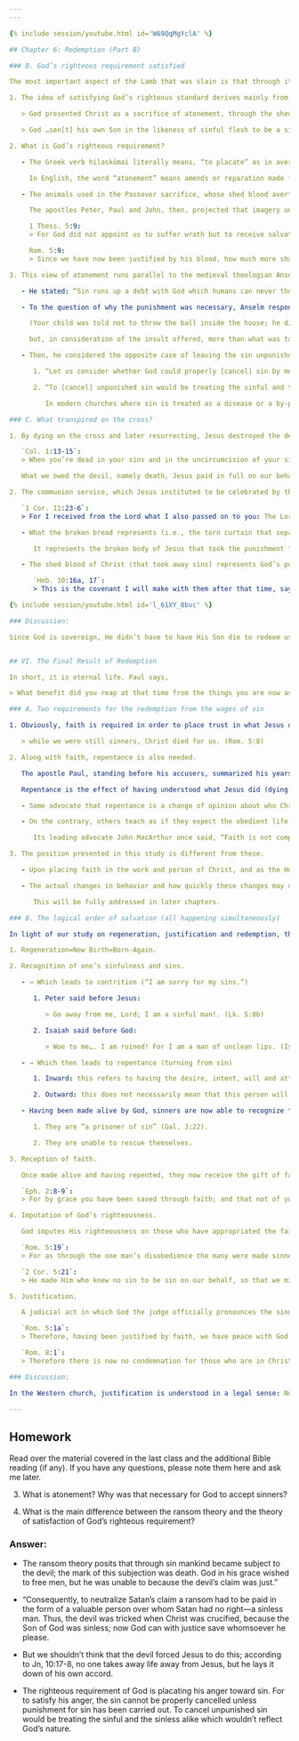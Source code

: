 ```yaml
---
---

{% include session/youtube.html id='W69QqMgYclA' %}

## Chapter 6: Redemption (Part B)

### B. God’s righteous requirement satisfied

The most important aspect of the Lamb that was slain is that through it an adequate atonement for sin was made that satisfied the righteous requirements of a holy God.

1. The idea of satisfying God’s righteous standard derives mainly from apostle Paul.

   > God presented Christ as a sacrifice of atonement, through the shedding of his blood— to be received by faith. He did this to demonstrate his righteousness, because in his forbearance he had left the sins committed beforehand unpunished. (Rom. 3:25 NASB)

   > God …sen[t] his own Son in the likeness of sinful flesh to be a sin offering. And so he condemned sin in the flesh, 4 in order that the righteous requirement of the law might be fully met in us. (Rom. 8:3b-4a)

2. What is God’s righteous requirement?

   - The Greek verb hilaskōmai literally means, “to placate” as in averting wrath.

     In English, the word “atonement” means amends or reparation made for an injury or wrong.

   - The animals used in the Passover sacrifice, whose shed blood averted coming God’s wrath, were unblemished lambs.

     The apostles Peter, Paul and John, then, projected that imagery unto Christ, making him “a lamb without blemish or defect” (1 Pet. 1:19b), whose “precious blood” (1 Pet. 1:19a ) “save[s sinners] “from God’s wrath” (Rom. 5:9).

     1 Thess. 5:9:
     > For God did not appoint us to suffer wrath but to receive salvation through our Lord Jesus Christ.

     Rom. 5:9:
     > Since we have now been justified by his blood, how much more shall we be saved from God's wrath through him.

3. This view of atonement runs parallel to the medieval theologian Anselm’s satisfaction theory.

   - He stated: “Sin runs up a debt with God which humans can never themselves repay. But Christ’s death was of such worth that it satisfied God’s offended majesty and earned a reward. Hence the Father gives humanity salvation on account of the merits of Christ.”

   - To the question of why the punishment was necessary, Anselm responded: “It is not enough simply to restore what has been taken away.

     (Your child was told not to throw the ball inside the house; he did and as a result a vase was broken. It is not enough that he glues it back);

     but, in consideration of the insult offered, more than what was taken away must be rendered back.”

   - Then, he considered the opposite case of leaving the sin unpunished.

      1. “Let us consider whether God could properly [cancel] sin by mercy alone without satisfaction. So to [cancel] sin would be simply to abstain from punishing it. And since only possible way of correcting sin, for which no satisfaction has been made, is to punish; not to punish it, is to [cancel] it uncorrected.”

      2. “To [cancel] unpunished sin would be treating the sinful and the sinless alike which would be incongruous to God’s nature.” (Colin Brown in Dowley, p. 276)

         In modern churches where sin is treated as a disease or a by-product of bad environment, and Jesus portrayed as a personal trainer whose job is to empower us to get the most out of life, this is indeed a sobering thought.

### C. What transpired on the cross?

1. By dying on the cross and later resurrecting, Jesus destroyed the devil’s rap sheet (written code) and disarmed him, meaning, the devil doesn’t have the legal right to harass us anymore with his accusations.

   `Col. 1:13-15`:
   > When you’re dead in your sins and in the uncircumcision of your sinful nature, God made you alive with Christ. He forgave us all our sins, having canceled the written code, with its regulations, that was against us and that stood opposed to us; he took it away, nailing it to the cross. And having disarmed the powers and authorities, he made a public spectacle of them, triumphing over them by the cross.

   What we owed the devil, namely death, Jesus paid in full on our behalf.

2. The communion service, which Jesus instituted to be celebrated by the believers, clearly captures what Jesus accomplished on the cross.

   `1 Cor. 11:23-6`:
   > For I received from the Lord what I also passed on to you: The Lord Jesus, on the night he was betrayed, took bread, 24 and when he had given thanks, he broke it and said, “This is my body, which is for you; do this in remembrance of me.” 25 In the same way, after supper he took the cup, saying, “This cup is the new covenant in my blood; do this, whenever you drink it, in remembrance of me.” 26 For whenever you eat this bread and drink this cup, you proclaim the Lord’s death until he comes.

   - What the broken bread represents (i.e., the torn curtain that separated the Holy of Holies from the Holy Place)

      It represents the broken body of Jesus that took the punishment for our sins by being “pierced for our transgressions” and “crushed for our iniquities” (Is. 53:5).

   - The shed blood of Christ (that took away sins) represents God’s permanent forgiveness of sins and his willingness to forget about it.

      `Heb. 10:16a, 17`:
      > This is the covenant I will make with them after that time, says the Lord…. 17 Then he adds: ‘Their sins and lawless acts I will remember no more.’

{% include session/youtube.html id='l_61XY_8bvc' %}

### Discussion:

Since God is sovereign, He didn’t have to have His Son die to redeem us; there are other ways. So, what is revealed by the fact that God chose the most difficult “method” to redeem us? How does that affect love for Him?


## VI. The Final Result of Redemption

In short, it is eternal life. Paul says,

> What benefit did you reap at that time from the things you are now ashamed of? Those things result in death! 22 But now that you have been set free from sin and have become slaves of God, the benefit you reap leads to holiness, and the result is eternal life. 23 For the wages of sin is death, but the gift of God is eternal life in Christ Jesus our Lord. (Rom. 6:21-3)

### A. Two requirements for the redemption from the wages of sin

1. Obviously, faith is required in order to place trust in what Jesus did:

   > while we were still sinners, Christ died for us. (Rom. 5:8)

2. Along with faith, repentance is also needed.

   The apostle Paul, standing before his accusers, summarized his years as an itinerant evangelist in the following manner: “I preached that they should repent and turn to God and prove their repentance by their deeds” (Acts 26:20).

   Repentance is the effect of having understood what Jesus did (dying for our sins so that we are not consumed by God’s wrath): a decision to turn from sin.

   - Some advocate that repentance is a change of opinion about who Christ is (i.e., the Son of God), which is already included in believing; it doesn’t include contrition over sins and turning from them.

   - On the contrary, others teach as if they expect the obedient life to manifest in its fullest measure from the outset of the Christian life.

      Its leading advocate John MacArthur once said, “Faith is not complete unless it is obedient.”

3. The position presented in this study is different from these.

   - Upon placing faith in the work and person of Christ, and as the Holy Spirit regenerates that person at the same time, there ought to be an inward repentance consisting of contrition over sins and a desire, intent, and will to turn from sin.

   - The actual changes in behavior and how quickly these changes may occur, are largely dependent on the degree to which the believers cooperate with the sanctifying work of the Holy Spirit.

      This will be fully addressed in later chapters.

### B. The logical order of salvation (all happening simultaneously)

In light of our study on regeneration, justification and redemption, the logical order of salvation is as follows:

1. Regeneration=New Birth=Born-Again.

2. Recognition of one’s sinfulness and sins.

   - → Which leads to contrition (“I am sorry for my sins.”)

      1. Peter said before Jesus:

         > Go away from me, Lord; I am a sinful man!. (Lk. 5:8b)

      2. Isaiah said before God:

         > Woe to me…. I am ruined! For I am a man of unclean lips. (Is. 6:5)

   - → Which then leads to repentance (turning from sin)

      1. Inward: this refers to having the desire, intent, will and attitude to turn from sin.

      2. Outward: this does not necessarily mean that this person will turn from all his actual sins right away.

   - Having been made alive by God, sinners are now able to recognize the following:

      1. They are “a prisoner of sin” (Gal. 3:22).

      2. They are unable to rescue themselves.

3. Reception of faith.

   Once made alive and having repented, they now receive the gift of faith, which enables them to look outside of themselves to Christ and His work as the only hope and strength.

   `Eph. 2:8-9`:
   > For by grace you have been saved through faith; and that not of yourselves, it is the gift of God; 9 not as a result of works, so that no one may boast.

4. Imputation of God’s righteousness.

   God imputes His righteousness on those who have appropriated the faith on account of Christ’ finished work, as if they have never sinned.

   `Rom. 5:19`:
   > For as through the one man’s disobedience the many were made sinners, even so through the obedience of the One the many will be made righteous.

   `2 Cor. 5:21`:
   > He made Him who knew no sin to be sin on our behalf, so that we might become the righteousness of God in Him.

5. Justification.

   A judicial act in which God the judge officially pronounces the sinners to be righteous. This official acquittal means that the devil no longer has any legal claims on us.

   `Rom. 5:1a`:
   > Therefore, having been justified by faith, we have peace with God through our Lord Jesus Christ,…

   `Rom. 8:1`:
   > Therefore there is now no condemnation for those who are in Christ Jesus.” John 8:36: “So if the Son makes you free, you will be free indeed.

### Discussion:

In the Western church, justification is understood in a legal sense: Not guilty! But in the Orthodox church, justification is understood as the restoration of the lost image or likeness of God, which occurred at the fall. Does that change your view of justification? What does it mean that in Christ our original likeness to God (James 3:9b) has been recovered (1 Pet. 1:15; 2 Pet. 1:4)?

---
```

## Homework

Read over the material covered in the last class and the additional Bible reading (if any). If you have any questions, please note them here and ask me later.

3. What is atonement? Why was that necessary for God to accept sinners?

4. What is the main difference between the ransom theory and the theory of satisfaction of God’s righteous requirement?

### Answer:

   - The ransom theory posits that through sin mankind became subject to the devil; the mark of this subjection was death. God in his grace wished to free men, but he was unable to because the devil’s claim was just.”

   - “Consequently, to neutralize Satan’s claim a ransom had to be paid in the form of a valuable person over whom Satan had no right—a sinless man. Thus, the devil was tricked when Christ was crucified, because the Son of God was sinless; now God can with justice save whomsoever he please.

   - But we shouldn’t think that the devil forced Jesus to do this; according to Jn, 10:17-8, no one takes away life away from Jesus, but he lays it down of his own accord.

   - The righteous requirement of God is placating his anger toward sin. For to satisfy his anger, the sin cannot be properly cancelled unless punishment for sin has been carried out. To cancel unpunished sin would be treating the sinful and the sinless alike which wouldn’t reflect God’s nature.
